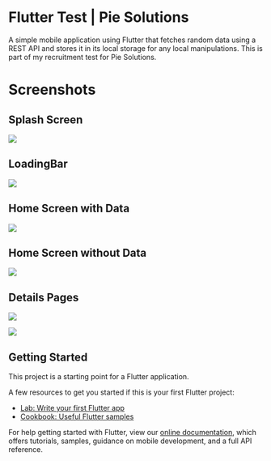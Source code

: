 # Flutter Test | Pie Solutions

A simple mobile application using Flutter that fetches random data using a REST API and stores it in its local storage for any local manipulations. This is part of my recruitment test for Pie Solutions.

# Screenshots

## Splash Screen
![](screenshots/splashscreen.jpeg)

## LoadingBar
![](screenshots/loading.jpeg)
## Home Screen with Data
![](screenshots/messages.jpeg)

## Home Screen without Data
![](screenshots/nodata.jpeg)

## Details Pages
![](screenshots/details1.jpeg)

![](screenshots/details2.jpeg)
## Getting Started

This project is a starting point for a Flutter application.

A few resources to get you started if this is your first Flutter project:

- [Lab: Write your first Flutter app](https://flutter.dev/docs/get-started/codelab)
- [Cookbook: Useful Flutter samples](https://flutter.dev/docs/cookbook)

For help getting started with Flutter, view our
[online documentation](https://flutter.dev/docs), which offers tutorials,
samples, guidance on mobile development, and a full API reference.
